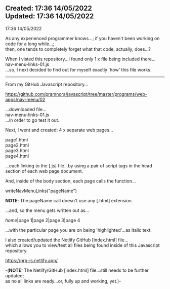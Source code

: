Created: 17:36 14/05/2022  
Updated: 17:36 14/05/2022
-----

17:36 14/05/2022

As any experienced programmer knows...; 
if you haven't been working on code for a long while...;  
then, one tends to completely forget what that code, actually, does...?

When I visted this repository...I found only 1 x file being included there...   
nav-menu-links-01.js  
...so, I next decided to find out for myself exactly 'how' this file works.

-----

From my GitHub Javascript repository...

https://github.com/pramnora/javascript/tree/master/programs/web-apps/nav-menu/02

...downloaded file...  
nav-menu-links-01.js  
...in order to go test it out.

Next, I went and created: 4 x separate web pages...

page1.html  
page2.html  
page3.html  
page4.html  

...each linking to the [.js] file...by using a pair of script tags in the head section of each web page document.

And, inside of the body section, each page calls the function...  

writeNavMenuLinks("pageName")  

**NOTE**: The pageName call doesn't use any [.html] extension.  

...and, so the menu gets written out as...  

*home*|page 1|page 2|page 3|page 4  

...with the particular page you are on being 'highlighted'...as italic text.  

I also created/updated the Netlify GitHub [index.html] file...  
which allows you to view/test all files being found inside of this Javascript repository.

https://prg-js.netlify.app/ 

-(**NOTE:** The Netlify/GitHub [index.html] file...still needs to be further updated;    
as no all links are ready...or, fully up and working, yet.)-
